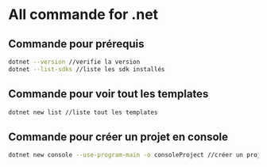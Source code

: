 # All commande for .net

## Commande pour prérequis

``` bash
dotnet --version //verifie la version 
dotnet --list-sdks //liste les sdk installés
```

## Commande pour voir tout les templates

``` bash
dotnet new list //liste tout les templates
```

## Commande pour créer un projet en console

``` bash
dotnet new console --use-program-main -o consoleProject //créer un projet en console

```




